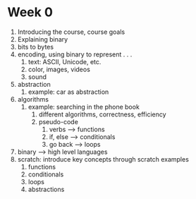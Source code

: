 # Week 0
1. Introducing the course, course goals
2. Explaining binary
3. bits to bytes
4. encoding, using binary to represent . . .
	1. text: ASCII, Unicode, etc.
	2. color, images, videos
	3. sound
5. abstraction
	1. example: car as abstraction
6. algorithms
	1. example: searching in the phone book
		1. different algorithms, correctness, efficiency
		2. pseudo-code
			1. verbs --> functions
			2. if, else --> conditionals
			3. go back --> loops
7. binary --> high level languages
8. scratch: introduce key concepts through scratch examples
	1. functions
	2. conditionals
	3. loops
	4. abstractions